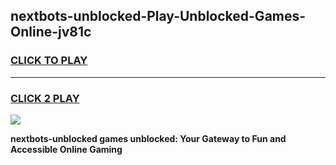 
## nextbots-unblocked-Play-Unblocked-Games-Online-jv81c
<h3>
<a href="https://premium76.site?title=nextbots-unblocked&ref=25A">CLICK TO PLAY</a></h3>
<hr>

<h3>
<a href="https://premium76.site?title=nextbots-unblocked&ref=25A">CLICK 2 PLAY</a>
  
</h3>

<a href="https://premium76.site?title=nextbots-unblocked&ref=25A"><img src="https://clearcache.store/games.png"></a>


**nextbots-unblocked games unblocked: Your Gateway to Fun and Accessible Online Gaming**

